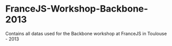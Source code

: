 FranceJS-Workshop-Backbone-2013
===============================

Contains all datas used for the Backbone workshop at FranceJS in Toulouse - 2013
